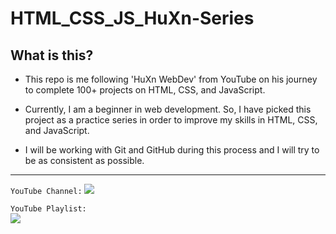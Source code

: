 # HTML_CSS_JS_HuXn-Series

## What is this?

- This repo is me following 'HuXn WebDev' from YouTube on his journey to complete 100+ projects on HTML, CSS, and JavaScript.

- Currently, I am a beginner in web development. So, I have picked this project as a practice series in order to improve my skills in HTML, CSS, and JavaScript.

- I will be working with Git and GitHub during this process and I will try to be as consistent as possible. 

<hr>

```YouTube Channel:``` 
<img src="01.bg_video\assets\channel.png">

```YouTube Playlist:``` <br>
<img src="01.bg_video\assets\playlist.png">

